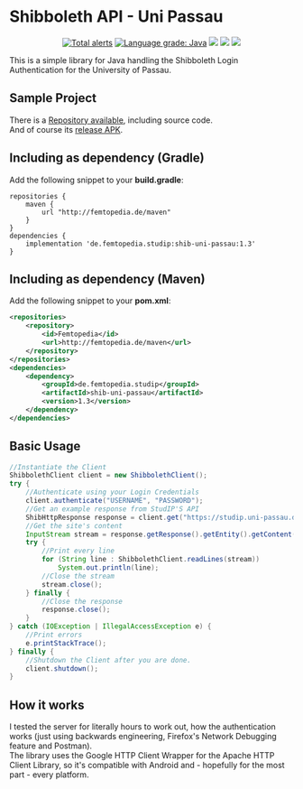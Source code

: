 # Shibboleth API - Uni Passau
<p align="center">
  <a href="https://lgtm.com/projects/g/ThexXTURBOXx/shib-uni-passau/alerts/"><img alt="Total alerts" src="https://img.shields.io/lgtm/alerts/g/ThexXTURBOXx/shib-uni-passau.svg?logo=lgtm&logoWidth=18"/></a>
  <a href="https://lgtm.com/projects/g/ThexXTURBOXx/shib-uni-passau/context:java"><img alt="Language grade: Java" src="https://img.shields.io/lgtm/grade/java/g/ThexXTURBOXx/shib-uni-passau.svg?logo=lgtm&logoWidth=18"/></a>
  <a href="https://travis-ci.com/ThexXTURBOXx/shib-uni-passau"><img src="https://travis-ci.com/ThexXTURBOXx/shib-uni-passau.svg?branch=master"></a>
  <a href="http://femtopedia.de/studip/index.php"><img src="https://img.shields.io/website-up-down-green-red/http/www.femtopedia.de/index.php.svg?label=Repository"></a>
  <a href="https://github.com/ThexXTURBOXx/shib-uni-passau/releases"><img src="https://img.shields.io/github/release/thexxturboxx/shib-uni-passau.svg"></a>
</p>
This is a simple library for Java handling the Shibboleth Login Authentication for the University of Passau.

## Sample Project
There is a [Repository available](https://github.com/ThexXTURBOXx/studip-app-uni-passau), including source code.<br>
And of course its [release APK](http://femtopedia.de/studip/index.php).

## Including as dependency (Gradle)
Add the following snippet to your **build.gradle**:
```Gradle
repositories {
    maven {
        url "http://femtopedia.de/maven"
    }
}
dependencies {
    implementation 'de.femtopedia.studip:shib-uni-passau:1.3'
}
```

## Including as dependency (Maven)
Add the following snippet to your **pom.xml**:
```xml
<repositories>
    <repository>
        <id>Femtopedia</id>
        <url>http://femtopedia.de/maven</url>
    </repository>
</repositories>
<dependencies>
    <dependency>
        <groupId>de.femtopedia.studip</groupId>
        <artifactId>shib-uni-passau</artifactId>
        <version>1.3</version>
    </dependency>
</dependencies>
```

## Basic Usage
```Java
//Instantiate the Client
ShibbolethClient client = new ShibbolethClient();
try {
    //Authenticate using your Login Credentials
    client.authenticate("USERNAME", "PASSWORD");
    //Get an example response from StudIP'S API
    ShibHttpResponse response = client.get("https://studip.uni-passau.de/studip/api.php/user");
    //Get the site's content
    InputStream stream = response.getResponse().getEntity().getContent();
    try {
        //Print every line
        for (String line : ShibbolethClient.readLines(stream))
            System.out.println(line);
        //Close the stream
        stream.close();
    } finally {
        //Close the response
        response.close();
    }
} catch (IOException | IllegalAccessException e) {
    //Print errors
    e.printStackTrace();
} finally {
    //Shutdown the Client after you are done.
    client.shutdown();
}
```

## How it works
I tested the server for literally hours to work out, how the authentication works (just using backwards engineering, Firefox's Network Debugging feature and Postman).<br>
The library uses the Google HTTP Client Wrapper for the Apache HTTP Client Library, so it's compatible with Android and - hopefully for the most part - every platform.
